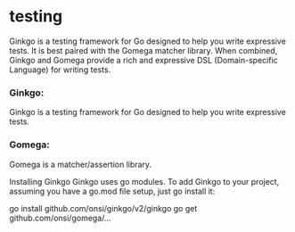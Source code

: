 # testing

Ginkgo is a testing framework for Go designed to help you write expressive tests. It is best paired with the Gomega matcher library. 
When combined, Ginkgo and Gomega provide a rich and expressive DSL (Domain-specific Language) for writing tests.

### Ginkgo: 
Ginkgo is a testing framework for Go designed to help you write expressive tests. 
### Gomega:
Gomega is a matcher/assertion library.



Installing Ginkgo
Ginkgo uses go modules. To add Ginkgo to your project, assuming you have a go.mod file setup, just go install it:

go install github.com/onsi/ginkgo/v2/ginkgo
go get github.com/onsi/gomega/...